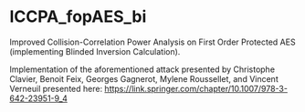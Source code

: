 # ICCPA_fopAES_bi

Improved Collision-Correlation Power Analysis on First Order Protected AES (implementing Blinded Inversion Calculation).

Implementation of the aforementioned attack presented by Christophe Clavier, Benoit Feix, Georges Gagnerot, Mylene Roussellet, and Vincent Verneuil presented here: https://link.springer.com/chapter/10.1007/978-3-642-23951-9_4
